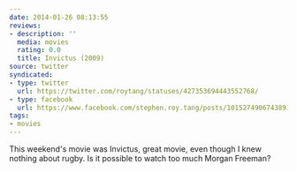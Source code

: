 ```yaml
---
date: 2014-01-26 08:13:55
reviews:
- description: ''
  media: movies
  rating: 0.0
  title: Invictus (2009)
source: twitter
syndicated:
- type: twitter
  url: https://twitter.com/roytang/statuses/427353694443552768/
- type: facebook
  url: https://www.facebook.com/stephen.roy.tang/posts/10152749067438912
tags:
- movies
---
```


This weekend's movie was Invictus, great movie, even though I knew nothing about rugby. Is it possible to watch too much Morgan Freeman?